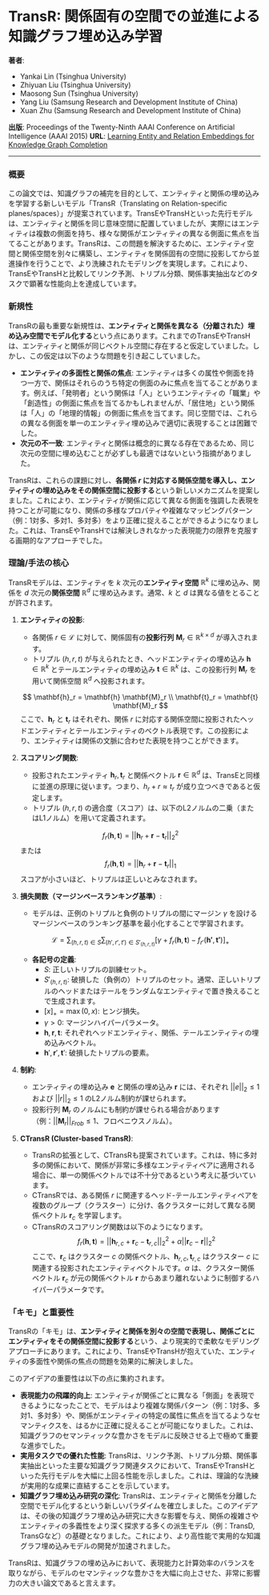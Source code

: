 # TransR: 関係固有の空間での並進による知識グラフ埋め込み学習

**著者**:
* Yankai Lin (Tsinghua University)
* Zhiyuan Liu (Tsinghua University)
* Maosong Sun (Tsinghua University)
* Yang Liu (Samsung Research and Development Institute of China)
* Xuan Zhu (Samsung Research and Development Institute of China)

**出版**: Proceedings of the Twenty-Ninth AAAI Conference on Artificial Intelligence (AAAI 2015)
**URL**: [Learning Entity and Relation Embeddings for Knowledge Graph Completion](https://cdn.aaai.org/ojs/9491/9491-13-13019-1-2-20201228.pdf)

---

### 概要

この論文では、知識グラフの補完を目的として、エンティティと関係の埋め込みを学習する新しいモデル「TransR（Translating on Relation-specific planes/spaces）」が提案されています。TransEやTransHといった先行モデルは、エンティティと関係を同じ意味空間に配置していましたが、実際にはエンティティは複数の側面を持ち、様々な関係がエンティティの異なる側面に焦点を当てることがあります。TransRは、この問題を解決するために、エンティティ空間と関係空間を別々に構築し、エンティティを関係固有の空間に投影してから並進操作を行うことで、より洗練されたモデリングを実現します。これにより、TransEやTransHと比較してリンク予測、トリプル分類、関係事実抽出などのタスクで顕著な性能向上を達成しています。

### 新規性

TransRの最も重要な新規性は、**エンティティと関係を異なる（分離された）埋め込み空間でモデル化する**という点にあります。これまでのTransEやTransHは、エンティティと関係が同じベクトル空間に存在すると仮定していました。しかし、この仮定は以下のような問題を引き起こしていました。

* **エンティティの多面性と関係の焦点**: エンティティは多くの属性や側面を持つ一方で、関係はそれらのうち特定の側面のみに焦点を当てることがあります。例えば、「発明者」という関係は「人」というエンティティの「職業」や「創造性」の側面に焦点を当てるかもしれませんが、「居住地」という関係は「人」の「地理的情報」の側面に焦点を当てます。同じ空間では、これらの異なる側面を単一のエンティティ埋め込みで適切に表現することは困難でした。
* **次元の不一致**: エンティティと関係は概念的に異なる存在であるため、同じ次元の空間に埋め込むことが必ずしも最適ではないという指摘がありました。

TransRは、これらの課題に対し、**各関係 $r$ に対応する関係空間を導入し、エンティティの埋め込みをその関係空間に投影する**という新しいメカニズムを提案しました。これにより、エンティティが関係に応じて異なる側面を強調した表現を持つことが可能になり、関係の多様なプロパティや複雑なマッピングパターン（例：1対多、多対1、多対多）をより正確に捉えることができるようになりました。これは、TransEやTransHでは解決しきれなかった表現能力の限界を克服する画期的なアプローチでした。

### 理論/手法の核心

TransRモデルは、エンティティを $k$ 次元の**エンティティ空間** $\mathbb{R}^k$ に埋め込み、関係を $d$ 次元の**関係空間** $\mathbb{R}^d$ に埋め込みます。通常、$k$ と $d$ は異なる値をとることが許されます。

1.  **エンティティの投影**:
    * 各関係 $r \in \mathcal{L}$ に対して、関係固有の**投影行列** $\mathbf{M}_r \in \mathbb{R}^{k \times d}$ が導入されます。
    * トリプル $(h, r, t)$ が与えられたとき、ヘッドエンティティの埋め込み $\mathbf{h} \in \mathbb{R}^k$ とテールエンティティの埋め込み $\mathbf{t} \in \mathbb{R}^k$ は、この投影行列 $\mathbf{M}_r$ を用いて関係空間 $\mathbb{R}^d$ へ投影されます。

    $$
    \mathbf{h}_r = \mathbf{h} \mathbf{M}_r \\
    \mathbf{t}_r = \mathbf{t} \mathbf{M}_r
    $$
    ここで、$\mathbf{h}_r$ と $\mathbf{t}_r$ はそれぞれ、関係 $r$ に対応する関係空間に投影されたヘッドエンティティとテールエンティティのベクトル表現です。この投影により、エンティティは関係の文脈に合わせた表現を持つことができます。

2.  **スコアリング関数**:
    * 投影されたエンティティ $\mathbf{h}_r, \mathbf{t}_r$ と関係ベクトル $\mathbf{r} \in \mathbb{R}^d$ は、TransEと同様に並進の原理に従います。つまり、$h_r + r \approx t_r$ が成り立つべきであると仮定します。
    * トリプル $(h, r, t)$ の適合度（スコア）は、以下のL2ノルムの二乗（またはL1ノルム）を用いて定義されます。

    $$
    f_r(\mathbf{h}, \mathbf{t}) = ||\mathbf{h}_r + \mathbf{r} - \mathbf{t}_r||_2^2
    $$
    または
    $$
    f_r(\mathbf{h}, \mathbf{t}) = ||\mathbf{h}_r + \mathbf{r} - \mathbf{t}_r||_1
    $$
    スコアが小さいほど、トリプルは正しいとみなされます。

3.  **損失関数（マージンベースランキング基準）**:
    * モデルは、正例のトリプルと負例のトリプルの間にマージン $\gamma$ を設けるマージンベースのランキング基準を最小化することで学習されます。

    $$
    \mathcal{L} = \sum_{(h, r, t) \in S} \sum_{(h', r', t') \in S'_{(h,r,t)}} [\gamma + f_r(\mathbf{h}, \mathbf{t}) - f_{r'}(\mathbf{h'}, \mathbf{t'})]_+
    $$
    * **各記号の定義**:
        * $S$: 正しいトリプルの訓練セット。
        * $S'_{(h,r,t)}$: 破損した（負例の）トリプルのセット。通常、正しいトリプルのヘッドまたはテールをランダムなエンティティで置き換えることで生成されます。
        * $[x]_+ = \max(0, x)$: ヒンジ損失。
        * $\gamma > 0$: マージンハイパーパラメータ。
        * $\mathbf{h}, \mathbf{r}, \mathbf{t}$: それぞれヘッドエンティティ、関係、テールエンティティの埋め込みベクトル。
        * $\mathbf{h}', \mathbf{r}', \mathbf{t}'$: 破損したトリプルの要素。

4.  **制約**:
    * エンティティの埋め込み $\mathbf{e}$ と関係の埋め込み $\mathbf{r}$ には、それぞれ $||e||_2 \le 1$ および $||r||_2 \le 1$ のL2ノルム制約が課せられます。
    * 投影行列 $\mathbf{M}_r$ のノルムにも制約が課せられる場合があります（例：$||\mathbf{M}_r||_{Frob} \le 1$、フロベニウスノルム）。

5.  **CTransR (Cluster-based TransR)**:
    * TransRの拡張として、CTransRも提案されています。これは、特に多対多の関係において、関係が非常に多様なエンティティペアに適用される場合に、単一の関係ベクトルでは不十分であるという考えに基づいています。
    * CTransRでは、ある関係 $r$ に関連するヘッド-テールエンティティペアを複数のグループ（クラスター）に分け、各クラスターに対して異なる関係ベクトル $\mathbf{r}_c$ を学習します。
    * CTransRのスコアリング関数は以下のようになります。
        $$
        f_r(\mathbf{h}, \mathbf{t}) = ||\mathbf{h}_{r,c} + \mathbf{r}_c - \mathbf{t}_{r,c}||_2^2 + \alpha ||\mathbf{r}_c - \mathbf{r}||_2^2
        $$
        ここで、$\mathbf{r}_c$ はクラスター $c$ の関係ベクトル、$\mathbf{h}_{r,c}, \mathbf{t}_{r,c}$ はクラスター $c$ に関連する投影されたエンティティベクトルです。$\alpha$ は、クラスター関係ベクトル $\mathbf{r}_c$ が元の関係ベクトル $\mathbf{r}$ からあまり離れないように制御するハイパーパラメータです。

### 「キモ」と重要性

TransRの「キモ」は、**エンティティと関係を別々の空間で表現し、関係ごとにエンティティをその関係空間に投影する**という、より現実的で柔軟なモデリングアプローチにあります。これにより、TransEやTransHが抱えていた、エンティティの多面性や関係の焦点の問題を効果的に解決しました。

このアイデアの重要性は以下の点に集約されます。

* **表現能力の飛躍的向上**: エンティティが関係ごとに異なる「側面」を表現できるようになったことで、モデルはより複雑な関係パターン（例：1対多、多対1、多対多）や、関係がエンティティの特定の属性に焦点を当てるようなセマンティクスを、はるかに正確に捉えることが可能になりました。これは、知識グラフのセマンティックな豊かさをモデルに反映させる上で極めて重要な進歩でした。
* **実用タスクでの優れた性能**: TransRは、リンク予測、トリプル分類、関係事実抽出といった主要な知識グラフ関連タスクにおいて、TransEやTransHといった先行モデルを大幅に上回る性能を示しました。これは、理論的な洗練が実用的な成果に直結することを示しています。
* **知識グラフ埋め込み研究の深化**: TransRは、エンティティと関係を分離した空間でモデル化するという新しいパラダイムを確立しました。このアイデアは、その後の知識グラフ埋め込み研究に大きな影響を与え、関係の複雑さやエンティティの多義性をより深く探求する多くの派生モデル（例：TransD, TransGなど）の基礎となりました。これにより、より高性能で実用的な知識グラフ埋め込みモデルの開発が加速されました。

TransRは、知識グラフの埋め込みにおいて、表現能力と計算効率のバランスを取りながら、モデルのセマンティックな豊かさを大幅に向上させた、非常に影響力の大きい論文であると言えます。
